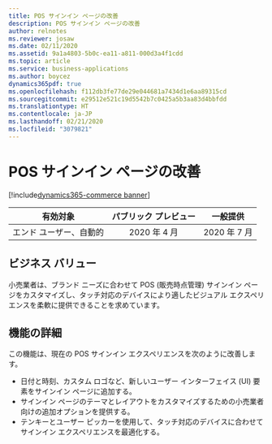 ```yaml
---
title: POS サインイン ページの改善
description: POS サインイン ページの改善
author: relnotes
ms.reviewer: josaw
ms.date: 02/11/2020
ms.assetid: 9a1a4803-5b0c-ea11-a811-000d3a4f1cdd
ms.topic: article
ms.service: business-applications
ms.author: boycez
dynamics365pdf: true
ms.openlocfilehash: f112db3fe77de29e044681a7434d1e6aa89315cd
ms.sourcegitcommit: e29512e521c19d5542b7c0425a5b3aa83d4bbfdd
ms.translationtype: HT
ms.contentlocale: ja-JP
ms.lasthandoff: 02/21/2020
ms.locfileid: "3079821"
---
```

# <a name="pos-sign-in-page-improvements"></a>POS サインイン ページの改善
[!include[dynamics365-commerce banner](../includes/dynamics365-commerce.md)]

| 有効対象    |  パブリック プレビュー | 一般提供 | 
| ---------- | :----------: |:----------: |
|エンド ユーザー、自動的|2020 年 4 月| 2020 年 7 月|


## <a name="business-value"></a>ビジネス バリュー
<!-- bv start -->
小売業者は、ブランド ニーズに合わせて POS (販売時点管理) サインイン ページをカスタマイズし、タッチ対応のデバイスにより適したビジュアル エクスペリエンスを柔軟に提供できることを求めています。
<!-- bv end -->



## <a name="feature-details"></a>機能の詳細
<!--feature detail start -->
この機能は、現在の POS サインイン エクスペリエンスを次のように改善します。

- 日付と時刻、カスタム ロゴなど、新しいユーザー インターフェイス (UI) 要素をサインイン ページに追加する。
- サインイン ページのテーマとレイアウトをカスタマイズするための小売業者向けの追加オプションを提供する。
- テンキーとユーザー ピッカーを使用して、タッチ対応のデバイスに合わせてサインイン エクスペリエンスを最適化する。
<!--feature detail end -->









